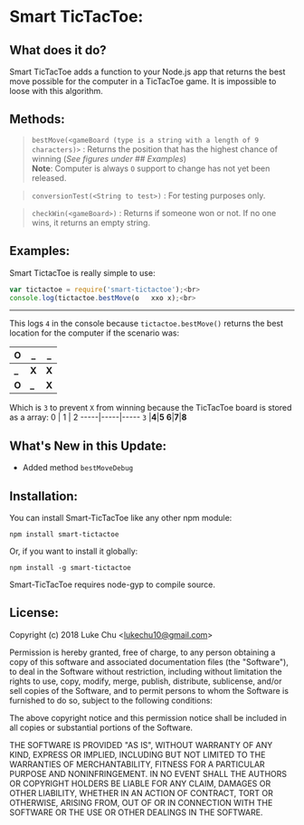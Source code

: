 # Smart TicTacToe:

## What does it do?

Smart TicTacToe adds a function to your Node.js app that returns the best move possible for the computer in a TicTacToe game. It is impossible to loose with this algorithm.

## Methods:
>`bestMove(<gameBoard (type is a string with a length of 9 characters)>` : Returns the position that has the highest chance of winning (*See figures under ## Examples*)<br>**Note**: Computer is always `O` support to change has not yet been released.

>`conversionTest(<String to test>)` : For testing purposes only.

>`checkWin(<gameBoard>)` : Returns if someone won or not. If no one wins, it returns an empty string.
## Examples:

Smart TictacToe is really simple to use:
```javascript
var tictactoe = require('smart-tictactoe');<br>
console.log(tictactoe.bestMove(o   xxo x);<br>
```
___
This logs `4` in the console because `tictactoe.bestMove()` returns the best location for the computer if the scenario was:

  O  |  _  |  _
-----|-----|-----
**_**|**X**|**X**
**O**|**_**   |**X**

Which is `3` to prevent `X` from winning because the TicTacToe board is stored as a array:
  0  |  1  |  2
-----|-----|-----
 `3` |**4**|**5**
**6**|**7**|**8**

## What's New in this Update:

+ Added method `bestMoveDebug`

## Installation:

You can install Smart-TicTacToe like any other npm module:
```
npm install smart-tictactoe
```

Or, if you want to install it globally:
```
npm install -g smart-tictactoe
```

Smart-TicTacToe requires node-gyp to compile source.

## License:

Copyright (c) 2018 Luke Chu <[lukechu10@gmail.com](mailto:lukechu10@gmail.com)>

Permission is hereby granted, free of charge, to any person obtaining a copy
of this software and associated documentation files (the "Software"), to deal
in the Software without restriction, including without limitation the rights
to use, copy, modify, merge, publish, distribute, sublicense, and/or sell
copies of the Software, and to permit persons to whom the Software is
furnished to do so, subject to the following conditions:

The above copyright notice and this permission notice shall be included in all
copies or substantial portions of the Software.

THE SOFTWARE IS PROVIDED "AS IS", WITHOUT WARRANTY OF ANY KIND, EXPRESS OR
IMPLIED, INCLUDING BUT NOT LIMITED TO THE WARRANTIES OF MERCHANTABILITY,
FITNESS FOR A PARTICULAR PURPOSE AND NONINFRINGEMENT. IN NO EVENT SHALL THE
AUTHORS OR COPYRIGHT HOLDERS BE LIABLE FOR ANY CLAIM, DAMAGES OR OTHER
LIABILITY, WHETHER IN AN ACTION OF CONTRACT, TORT OR OTHERWISE, ARISING FROM,
OUT OF OR IN CONNECTION WITH THE SOFTWARE OR THE USE OR OTHER DEALINGS IN THE SOFTWARE.